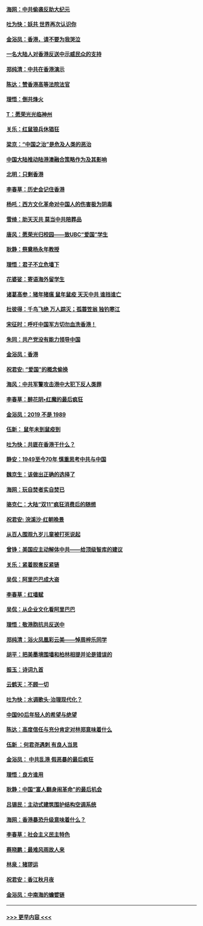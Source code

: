 #### [海网：中共偷袭反助大纪元](../pages/nsc993/n11673515.md?t=11230722) 
#### [吐为快：妖共 世界再次认识你](../pages/nsc993/n11673506.md?t=11230722) 
#### [金浴凤：香港，请不要为我哭泣](../pages/nsc993/n11673248.md?t=11230722) 
#### [一名大陆人对香港反送中示威民众的支持](../pages/nsc993/n11672615.md?t=11230722) 
#### [郑纯清：中共在香港演示](../pages/nsc993/n11670539.md?t=11230722) 
#### [陈达：赞香港高等法院法官](../pages/nsc993/n11669542.md?t=11230722) 
#### [理悟：倒共烽火](../pages/nsc993/n11668844.md?t=11230722) 
#### [T：愿荣光光临神州](../pages/nsc993/n11668421.md?t=11230722) 
#### [关乐：红鼠狼兵休猖狂](../pages/nsc993/n11668378.md?t=11230722) 
#### [梁京：“中国之治”是危及人类的恶治](../pages/nsc993/n11668328.md?t=11230722) 
#### [中国大陆推动陆港澳融合策略作为及其影响](../pages/nsc993/n11668157.md?t=11230722) 
#### [北明：只剩香港](../pages/nsc993/n11668002.md?t=11230722) 
#### [李春草：历史会记住香港](../pages/nsc993/n11667927.md?t=11230722) 
#### [杨吒：西方文化革命对中国人的伤害极为阴毒](../pages/nsc993/n11664521.md?t=11230722) 
#### [雪绮：助天灭共 莫当中共陪葬品](../pages/nsc993/n11662650.md?t=11230722) 
#### [唐风：愿荣光归校园——致UBC“爱国”学生](../pages/nsc993/n11662194.md?t=11230722) 
#### [耿静：祭奠杨永年教授](../pages/nsc993/n11662514.md?t=11230722) 
#### [理悟：君子不立危墙下](../pages/nsc993/n11662172.md?t=11230722) 
#### [花婆娑：寄语海外留学生](../pages/nsc993/n11662121.md?t=11230722) 
#### [诸葛高参：猪年猪瘟 鼠年鼠疫 天灭中共 谁挡谁亡](../pages/nsc993/n11661980.md?t=11230722) 
#### [杜彼得：千鸟飞绝 万人踪灭；孤蓑笠翁 独钓寒江](../pages/nsc993/n11661170.md?t=11230722) 
#### [宋征时：呼吁中国军方切勿血洗香港！](../pages/nsc993/n11415318.md?t=11230722) 
#### [朱同：共产党没有能力领导中国](../pages/nsc993/n11660421.md?t=11230722) 
#### [金浴凤：香港](../pages/nsc993/n11660419.md?t=11230722) 
#### [祝君安: “爱国”的概念偷换](../pages/nsc993/n11659706.md?t=11230722) 
#### [海风：中共军警攻击港中大犯下反人类罪](../pages/nsc993/n11659632.md?t=11230722) 
#### [李春草：醉花阴•红魔的最后疯狂](../pages/nsc993/n11659287.md?t=11230722) 
#### [金浴凤：2019 不是 1989](../pages/nsc993/n11657663.md?t=11230722) 
#### [伍新： 鼠年未到鼠疫到](../pages/nsc993/n11655098.md?t=11230722) 
#### [吐为快：共匪在香港干什么？](../pages/nsc993/n11654891.md?t=11230722) 
#### [静安：1949至今70年 慎重思考中共与中国](../pages/nsc993/n11651244.md?t=11230722) 
#### [魏京生：该做出正确的选择了](../pages/nsc993/n11653084.md?t=11230722) 
#### [海网：玩自焚者实自焚已](../pages/nsc993/n11652423.md?t=11230722) 
#### [骆克仁：大陆“双11”疯狂消费后的随想](../pages/nsc993/n11652305.md?t=11230722) 
#### [祝君安: 浣溪沙·红朝晚景](../pages/nsc993/n11652258.md?t=11230722) 
#### [从百人围观九岁儿童被打死说起](../pages/nsc993/n11651030.md?t=11230722) 
#### [曾铮：美国应主动解体中共——给顶级智库的建议](../pages/nsc993/n11649888.md?t=11230722) 
#### [关乐：紧着脱套反紧链](../pages/nsc993/n11649069.md?t=11230722) 
#### [吴侃：阿里巴巴成大盗](../pages/nsc993/n11645523.md?t=11230722) 
#### [李春草：红墙赋](../pages/nsc993/n11646389.md?t=11230722) 
#### [吴侃：从企业文化看阿里巴巴](../pages/nsc993/n11645476.md?t=11230722) 
#### [理悟：敬港胞抗共反送中](../pages/nsc993/n11645466.md?t=11230722) 
#### [郑纯清：浴火凤凰彩云美——悼周梓乐同学](../pages/nsc993/n11645155.md?t=11230722) 
#### [胡平：把美墨境围墙和柏林相提并论是错误的](../pages/nsc993/n11645134.md?t=11230722) 
#### [振玉：诗词九首](../pages/nsc993/n11644081.md?t=11230722) 
#### [云鹤天：不顾一切](../pages/nsc993/n11643508.md?t=11230722) 
#### [吐为快：水调歌头·治理现代化？](../pages/nsc993/n11643485.md?t=11230722) 
#### [中国90后年轻人的希望与绝望](../pages/nsc993/n11642317.md?t=11230722) 
#### [陈达：高度信任与充分肯定对林郑意味着什么](../pages/nsc993/n11641441.md?t=11230722) 
#### [伍新 ：何君尧遇刺 有良人当思](../pages/nsc993/n11641503.md?t=11230722) 
#### [金浴凤： 中共乱港  假恶暴的最后疯狂](../pages/nsc993/n11641495.md?t=11230722) 
#### [理悟：良方谁用](../pages/nsc993/n11641463.md?t=11230722) 
#### [耿静：中国“富人翻身闹革命”的最后机会](../pages/nsc993/n11640655.md?t=11230722) 
#### [吕锡民：主动式建筑围护结构空调系统](../pages/nsc993/n11640168.md?t=11230722) 
#### [海网：香港暴恐升级意味着什么？](../pages/nsc993/n11635904.md?t=11230722) 
#### [李春草：社会主义民主特色](../pages/nsc993/n11634657.md?t=11230722) 
#### [蔡晓鹏：最难风雨故人来](../pages/nsc993/n11633145.md?t=11230722) 
#### [林泉：猪猡运](../pages/nsc993/n11631469.md?t=11230722) 
#### [祝君安：香江秋月夜](../pages/nsc993/n11631440.md?t=11230722) 
#### [金浴凤：中南海的蟾嬖链](../pages/nsc993/n11631290.md?t=11230722) 

----
#### [ >>> 更早内容 <<< ](../indexes/nsc993-earlier.md)
